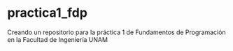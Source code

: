 # practica1_fdp
Creando un repositorio para la práctica 1 de Fundamentos de Programación en la Facultad de Ingeniería UNAM
